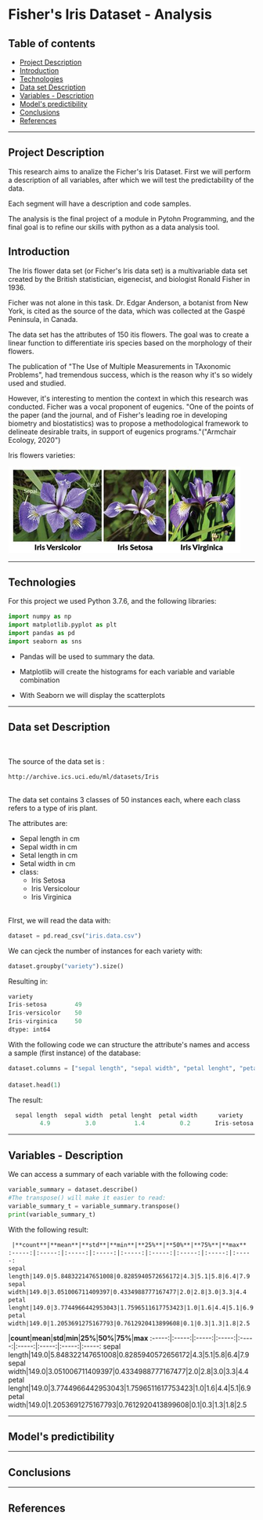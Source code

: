 # Fisher's Iris Dataset - Analysis

## Table of contents
* [Project Description](#Project-Description)
* [Introduction](#Introduction)
* [Technologies](#Technologies)
* [Data set Description](#Dataset-Description)
* [Variables - Description](#Variables-Description)
* [Model's predictibility](#Model's-predictibility)
* [Conclusions](#Conclusions)
* [References](#References)

---

## Project Description
This research aims to analize the Ficher's Iris Dataset. First we will perform a description of all variables, after which we will test the predictability of the data.

Each segment will have a description and code samples.

The analysis is the final project of a module in Pytohn Programming, and the final goal is to refine our skills with python as a data analysis tool.

## Introduction
The Iris flower data set (or Ficher's Iris data set) is a multivariable data set created by the British statistician, eigenecist, and biologist Ronald Fisher in 1936. 

Ficher was not alone in this task. Dr. Edgar Anderson, a botanist from New York, is cited as the source of the data, which was collected at the Gaspé Peninsula, in Canada.

The data set has the attributes of 150 itis flowers. The goal was to create a linear function to differentiate iris species based on the morphology of their flowers.

The publication of "The Use of Multiple Measurements in TAxonomic Problems", had tremendous success, which is the reason why it's so widely used and studied. 

However, it's interesting to mention the context in which this research was conducted. Ficher was a vocal proponent of eugenics. "One of the points of the paper (and the journal, and of Fisher's leading roe in developing biometry and biostatistics) was to propose a methodological framework to delineate desirable traits, in support of eugenics programs."("Armchair Ecology, 2020")

Iris flowers varieties:

![alt Iris flower variety](iris_variety.jpeg)


---

## Technologies
For this project we used Python 3.7.6, and the following libraries:
``` python
import numpy as np
import matplotlib.pyplot as plt
import pandas as pd
import seaborn as sns
```

* Pandas will be used to summary the data.

* Matplotlib will create the histograms for each variable and variable combination

* With Seaborn we will display the scatterplots
---
## Data set Description
<br>

The source of the data set is :

```
http://archive.ics.uci.edu/ml/datasets/Iris
```
<br>
The data set contains 3 classes of 50 instances each, where each class refers to a type of iris plant. 

The attributes are:
* Sepal length in cm
* Sepal width in cm
* Setal length in cm
* Setal width in cm
* class:
    * Iris Setosa
    * Iris Versicolour
    * Iris Virginica

<br>
FIrst, we will read the data with:

```python
dataset = pd.read_csv("iris.data.csv")

```

We can cjeck the number of instances for each variety with:
```python
dataset.groupby("variety").size()
```
Resulting in:
```python
variety
Iris-setosa        49
Iris-versicolor    50
Iris-virginica     50
dtype: int64
```

 With the following code we can structure the attribute's names and access a sample (first instance) of the database:

```python
dataset.columns = ["sepal length", "sepal width", "petal lenght", "petal width", "variety"]

dataset.head(1)
```

The result: 
 ```python
   sepal length  sepal width  petal lenght  petal width      variety
          4.9          3.0           1.4          0.2       Iris-setosa
```
 

---
## Variables - Description

We can access a summary of each variable with the following code:
```python
variable_summary = dataset.describe()
#The transpose() will make it easier to read:
variable_summary_t = variable_summary.transpose() 
print(variable_summary_t)

```

With the following result: 
```
 |**count**|**mean**|**std**|**min**|**25%**|**50%**|**75%**|**max**
:-----:|:-----:|:-----:|:-----:|:-----:|:-----:|:-----:|:-----:|:-----:
sepal length|149.0|5.848322147651008|0.8285940572656172|4.3|5.1|5.8|6.4|7.9
sepal width|149.0|3.051006711409397|0.4334988777167477|2.0|2.8|3.0|3.3|4.4
petal lenght|149.0|3.7744966442953043|1.7596511617753423|1.0|1.6|4.4|5.1|6.9
petal width|149.0|1.2053691275167793|0.7612920413899608|0.1|0.3|1.3|1.8|2.5
```
 |**count**|**mean**|**std**|**min**|**25%**|**50%**|**75%**|**max**
:-----:|:-----:|:-----:|:-----:|:-----:|:-----:|:-----:|:-----:|:-----:
sepal length|149.0|5.848322147651008|0.8285940572656172|4.3|5.1|5.8|6.4|7.9
sepal width|149.0|3.051006711409397|0.4334988777167477|2.0|2.8|3.0|3.3|4.4
petal lenght|149.0|3.7744966442953043|1.7596511617753423|1.0|1.6|4.4|5.1|6.9
petal width|149.0|1.2053691275167793|0.7612920413899608|0.1|0.3|1.3|1.8|2.5

---
## Model's predictibility
---
## Conclusions
---
## References